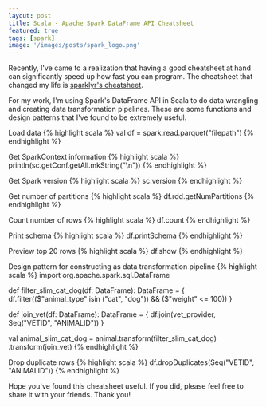 ```yaml
---
layout: post
title: Scala - Apache Spark DataFrame API Cheatsheet
featured: true
tags: [spark]
image: '/images/posts/spark_logo.png'
---
```


Recently, I've came to a realization that having a good cheatsheet at hand can significantly speed up how fast you can program.
The cheatsheet that changed my life is <a href="https://ugoproto.github.io/ugo_r_doc/sparklyr-cheatsheet.pdf" target="_blank">sparklyr's cheatsheet</a>.

For my work, I'm using Spark's DataFrame API in Scala to do data wrangling and creating data transformation pipelines. These are some functions and design patterns that I've found to be extremely useful.

Load data
{% highlight scala %}
val df = spark.read.parquet("filepath")
{% endhighlight %}

Get SparkContext information
{% highlight scala %}
println(sc.getConf.getAll.mkString("\n"))
{% endhighlight %}

Get Spark version
{% highlight scala %}
sc.version
{% endhighlight %}

Get number of partitions
{% highlight scala %}
df.rdd.getNumPartitions
{% endhighlight %}

Count number of rows
{% highlight scala %}
df.count
{% endhighlight %}

Print schema
{% highlight scala %}
df.printSchema
{% endhighlight %}

Preview top 20 rows
{% highlight scala %}
df.show
{% endhighlight %}

Design pattern for constructing as data transformation pipeline
{% highlight scala %}
import org.apache.spark.sql.DataFrame
 
def filter_slim_cat_dog(df: DataFrame): DataFrame = {
  df.filter(($"animal_type" isin ("cat", "dog")) && ($"weight" <= 100))
}
 
def join_vet(df: DataFrame): DataFrame = {
  df.join(vet_provider, Seq("VETID", "ANIMALID"))
}
 
val animal_slim_cat_dog = 
  animal.transform(filter_slim_cat_dog)
        .transform(join_vet)
{% endhighlight %}

Drop duplicate rows
{% highlight scala %}
df.dropDuplicates(Seq("VETID", "ANIMALID"))
{% endhighlight %}

Hope you've found this cheatsheet useful. If you did, please feel free to share it with your friends. Thank you!
